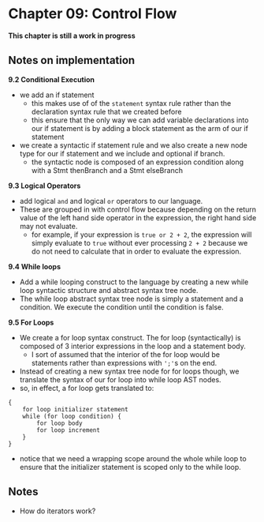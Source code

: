 # Chapter 09: Control Flow
__This chapter is still a work in progress__

## Notes on implementation
**9.2 Conditional Execution**
- we add an if statement
    - this makes use of of the `statement` syntax rule rather than the declaration syntax rule that we created before
    - this ensure that the only way we can add variable declarations into our if statement is by adding a block statement as the
    arm of our if statement
- we create a syntactic if statement rule and we also create a new node type for our if statement and we include and optional if branch.
    - the syntactic node is composed of an expression condition along with a Stmt thenBranch and a Stmt elseBranch

**9.3 Logical Operators**
- add logical `and` and logical `or` operators to our language.
- These are grouped in with control flow because depending on the return value of the left hand side operator in the expression, the right hand side
may not evaluate.
  - for example, if your expression is `true or 2 + 2`, the expression will simply evaluate to `true` without ever processing `2 + 2` because we do not need
  to calculate that in order to evaluate the expression.

**9.4 While loops**
- Add a while looping construct to the language by creating a new while loop syntactic structure and abstract syntax tree node.
- The while loop abstract syntax tree node is simply a statement and a condition. We execute the condition until the condition is false.

**9.5 For Loops**
- We create a for loop syntax construct. The for loop (syntactically) is composed of 3 interior expressions in the loop and a statement body.
    - I sort of assumed that the interior of the for loop would be statements rather than expressions with `';'`s on the end.
- Instead of creating a new syntax tree node for for loops though, we translate the syntax of our for loop into while loop AST nodes.
- so, in effect, a for loop gets translated to:
```
{
    for loop initializer statement
    while (for loop condition) {
        for loop body
        for loop increment
    }
}
```
- notice that we need a wrapping scope around the whole while loop to ensure that the initializer statement is scoped only to the while loop.

## Notes
- How do iterators work?